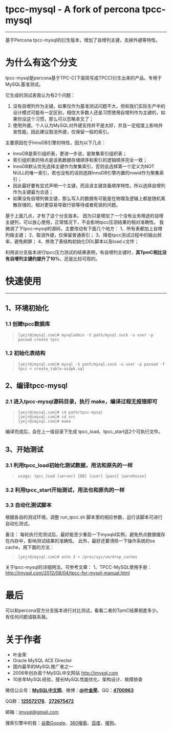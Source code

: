 # tpcc-mysql - A fork of percona tpcc-mysql
---
基于Percona tpcc-mysql的衍生版本，增加了自增列主键，去掉外键等特性。


# 为什么有这个分支
tpcc-mysql是percona基于TPC-C(下面简写成TPCC)衍生出来的产品，专用于MySQL基准测试。

它生成的测试表我认为有2个问题：

1. 没有自增列作为主键。如果仅作为基准测试问题不大，但和我们实际生产中的设计模式可能有一定区别，相信大多数人还是习惯使用自增列作为主键的，如果你没这个习惯，那么可以忽略本文了；
2. 使用外键。个人认为MySQL对外键支持并不是太好，并且一定程度上影响并发性能，因此建议取消外键，仅保留一般的索引。

主要原因在于InnoDB引擎的特性，因为以下几点：
* InnoDB是索引组织表，更进一步说，是聚集索引组织表；
* 索引组织表的特点是该表数据存储顺序和索引的逻辑顺序完全一致；
* InnoDB默认优先选择主键作为聚集索引，否则会选择第一个定义为NOT NULL的唯一索引，若也没有的话则选择InnoDB引擎内置的rowid作为聚集索引；
* 因此最好要有显式声明一个主键，而且该主键具备顺序特性，所以选择自增列作为主键最为合适；
* 如果没有自增列做主键，那么写入的数据有可能是在物理及逻辑上都是随机离散存储的，相对更容易导致行锁等待或者死锁的问题。

基于上面几点，才有了这个分支版本。
因为只是增加了一个没有业务用途的自增主键列，可以放心使用，正常情况下，不会影响tpcc压测结果的相对准确性。
我微调了下tpcc-mysql的源码，主要改动有下面几个地方：
1、所有表都加上自增列做主键；
2、取消外键，仅保留普通索引；
3、降低tpcc测试过程中的输出频率，避免刷屏；
4、修改了表结构初始化DDL脚本以及load.c文件；

利用该分支版本进行tpcc压力测试的结果表明，有自增列主键时，**其TpmC相比没有自增列主键约提升了10%**，还是比较可观的。


# 快速使用
---

## 1、环境初始化
### 1.1 创建tpcc数据库
>     [yejr@imysql.com]# mysqladmin -S path/mysql.sock -u user -p passwd create tpcc

### 1.2 初始化表结构
>     [yejr@imysql.com]# mysql -S path/mysql.sock -u user -p passwd -f tpcc < create_table-aidpk.sql

## 2、编译tpcc-mysql
### 2.1 进入tpcc-mysql源码目录，执行 make，编译过程无报错即可
>     [yejr@imysql.com]# cd path/tpcc-mysql
>     [yejr@imysql.com]# cd src
>     [yejr@imysql.com]# make

编译完成后，会在上一级目录下生成 tpcc_load、tpcc_start这2个可执行文件。


## 3、开始测试
### 3.1 利用tpcc_load初始化测试数据，用法和原先的一样
>     usage: tpcc_load [server] [DB] [user] [pass] [warehouse]

### 3.2 利用tpcc_start开始测试，用法也和原先的一样

### 3.3 自动化测试脚本
根据各自的测试环境，调整 run_tpcc.sh 脚本里的相应参数，运行该脚本可进行自动化测试。

备注：
每轮执行完测试后，最好能至少重启一下mysqld实例，避免热点数据缓存在内存中，影响测试结果的准确性。
此外，最好还要清除一下操作系统的os cache，用下面的方法：
>     [yejr@imysql.com]# echo 3 > /proc/sys/vm/drop_caches

关于tpcc-mysql的详细用法，可参考文章：
1、TPCC-MySQL使用手册：http://imysql.com/2012/08/04/tpcc-for-mysql-manual.html

最后
=======
可以和percona官方分支版本进行对比测试，看看二者的TpmC结果相差多少。<br />
有任何问题请联系我。<br />

# 关于作者
* 叶金荣
* Oracle MySQL ACE Director
* 国内最早的MySQL推广者之一
* 2006年创办首个MySQL中文网站 http://imysql.com	
* 10余年MySQL经验，擅长MySQL性能优化、架构设计、故障排查


微信公众号：<strong><span style="color: #000000;"><a title="MySQL中文网微信公众号" href="http://weixin.sogou.com/weixin?query=MySQL%E4%B8%AD%E6%96%87%E7%BD%91&amp;_asf=www.sogou.com&amp;_ast=1412034599&amp;w=01019900&amp;p=40040100&amp;ie=utf8&amp;type=2&amp;sut=3805&amp;sst0=1412034598512&amp;lkt=5%2C1412034594859%2C1412034595433">MySQL中文网</a></span></strong>、微博：<strong><span style="color: #000000;"><a href="http://weibo.com/yejinrong">@叶金荣</a></span></strong>、QQ：<strong><a href="tencent://message/?uin=4700963&amp;Site=叶金荣&amp;Menu=yes">4700963</a></strong>

QQ群：<strong><a href="http://shang.qq.com/wpa/qunwpa?idkey=20035ccbe9967180cee2acf170029527c8638f962047ec49774f6b0fe978d265" target="_blank">125572178</a></strong>、<strong><a href="http://shang.qq.com/wpa/qunwpa?idkey=58a42571a4d9fffa338516723d1caec545af3d073438acb434f47ebbb7b2ba54" target="_blank">272675472</a></strong>

邮箱：<a href="mailto:imysql@gmail.com?subject=关于MySQL技术咨询">imysql@gmail.com</a>

搜索引擎中的我：<a title="搜素引擎中的我：谷歌Google" href="https://www.google.com.hk/search?q=MySQL+叶金荣&amp;oq=MySQL+叶金荣" target="_blank">谷歌Google</a>、<a title="搜素引擎中的我：360搜索" href="http://www.so.com/s?q=MySQL+叶金荣" target="_blank">360搜索</a>、<a title="搜素引擎中的我：百度" href="http://www.baidu.com/#wd=MySQL+叶金荣" target="_blank">百度</a>、<a title="搜素引擎中的我：搜狗" href="http://www.sogou.com/web?query=MySQL+叶金荣" target="_blank">搜狗</a>。
